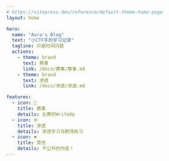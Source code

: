 ```yaml
---
# https://vitepress.dev/reference/default-theme-home-page
layout: home

hero:
  name: "Aura's Blog"
  text: "小CTF手的学习记录"
  tagline: 只是时间问题
  actions:
    - theme: brand
      text: 赛事
      link: /docs/赛事/赛事.md
    - theme: brand
      text: 渗透
      link: /docs/渗透/渗透.md

features:
  - icon: 📝
    title: 赛事
    details: 比赛的WriteUp
  - icon: 🌐
    title: 渗透
    details: 渗透学习与靶场练习
  - icon: ❤️
    title: 其他
    details: 不公开的内容！
---
```


